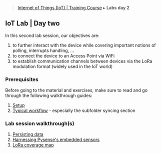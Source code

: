 > [Internet of Things (IoT) | Training Course](2-lab-day-2.md) ▸ **Labs day 2**

## IoT Lab | Day two
In this second lab session, our objectives are:

1. to further interact with the device while covering important notions of polling, interrupts handling, ...
2. to connect the device to an Access Point via WiFi
3. to establish communication channels between devices via the LoRa modulation format (widely used in the IoT world)

### Prerequisites
Before going to the material and exercises, make sure to read and go through the following walkthrough guides:

1. [Setup](setup.md)
2. [Typical workflow](workflow.md) - especially the subfolder syncing section

### Lab session walkthrough(s)
1. [Persisting data](persisting-data.md)
2. [Harnessing Pysense's embedded sensors](pysense.md)
3. [LoRa coverage map](lora-coverage.md)
